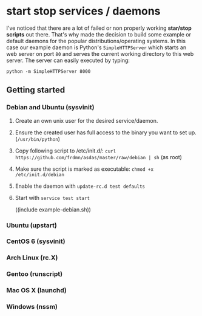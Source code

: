 # start stop services / daemons

I've noticed that there are a lot of failed or non properly working **star/stop scripts** out there. That's why made the decision to build some example or default daemons for the popular distributions/operating systems. In this case our example daemon is Python's `SimpleHTTPServer` which starts an web server on port `80` and serves the current working directory to this web server. The server can easily executed by typing:

    python -m SimpleHTTPServer 8000

## Getting started
### Debian and Ubuntu (sysvinit)

1. Create an own unix user for the desired service/daemon.
1. Ensure the created user has full access to the binary you want to set up. (`/usr/bin/python`)
1. Copy following script to /etc/init.d/: `curl https://github.com/frdmn/asdas/master/raw/debian | sh` (as root)
1. Make sure the script is marked as executable: `chmod +x /etc/init.d/debian`
1. Enable the daemon with `update-rc.d test defaults`
1. Start with `service test start`

    ((include example-debian.sh))

### Ubuntu (upstart)

### CentOS 6 (sysvinit)

### Arch Linux (rc.X)

### Gentoo (runscript)

### Mac OS X (launchd)

### Windows (nssm)